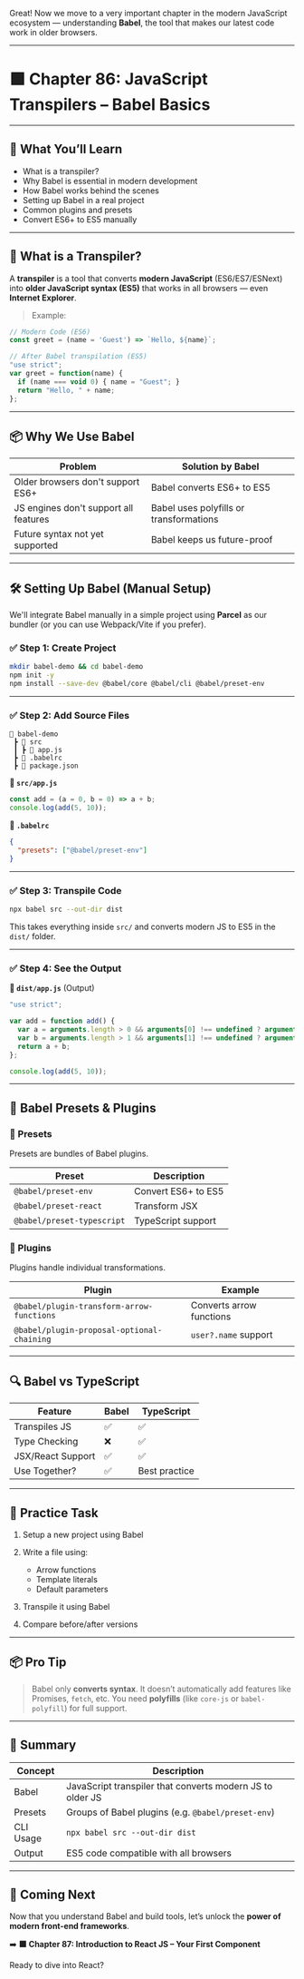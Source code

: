 Great! Now we move to a very important chapter in the modern JavaScript ecosystem — understanding **Babel**, the tool that makes our latest code work in older browsers.

---

# 🟩 Chapter 86: JavaScript Transpilers – Babel Basics

---

## 📌 What You’ll Learn

* What is a transpiler?
* Why Babel is essential in modern development
* How Babel works behind the scenes
* Setting up Babel in a real project
* Common plugins and presets
* Convert ES6+ to ES5 manually

---

## 🧠 What is a Transpiler?

A **transpiler** is a tool that converts **modern JavaScript** (ES6/ES7/ESNext) into **older JavaScript syntax (ES5)** that works in all browsers — even **Internet Explorer**.

> Example:

```js
// Modern Code (ES6)
const greet = (name = 'Guest') => `Hello, ${name}`;

// After Babel transpilation (ES5)
"use strict";
var greet = function(name) {
  if (name === void 0) { name = "Guest"; }
  return "Hello, " + name;
};
```

---

## 📦 Why We Use Babel

| Problem                               | Solution by Babel                       |
| ------------------------------------- | --------------------------------------- |
| Older browsers don't support ES6+     | Babel converts ES6+ to ES5              |
| JS engines don't support all features | Babel uses polyfills or transformations |
| Future syntax not yet supported       | Babel keeps us future-proof             |

---

## 🛠️ Setting Up Babel (Manual Setup)

We'll integrate Babel manually in a simple project using **Parcel** as our bundler (or you can use Webpack/Vite if you prefer).

### ✅ Step 1: Create Project

```bash
mkdir babel-demo && cd babel-demo
npm init -y
npm install --save-dev @babel/core @babel/cli @babel/preset-env
```

---

### ✅ Step 2: Add Source Files

```
📁 babel-demo
 ┣ 📁 src
 ┃ ┣ 📄 app.js
 ┣ 📄 .babelrc
 ┣ 📄 package.json
```

**📄 `src/app.js`**

```js
const add = (a = 0, b = 0) => a + b;
console.log(add(5, 10));
```

**📄 `.babelrc`**

```json
{
  "presets": ["@babel/preset-env"]
}
```

---

### ✅ Step 3: Transpile Code

```bash
npx babel src --out-dir dist
```

This takes everything inside `src/` and converts modern JS to ES5 in the `dist/` folder.

---

### ✅ Step 4: See the Output

**📄 `dist/app.js`** (Output)

```js
"use strict";

var add = function add() {
  var a = arguments.length > 0 && arguments[0] !== undefined ? arguments[0] : 0;
  var b = arguments.length > 1 && arguments[1] !== undefined ? arguments[1] : 0;
  return a + b;
};

console.log(add(5, 10));
```

---

## 🔌 Babel Presets & Plugins

### 🔹 Presets

Presets are bundles of Babel plugins.

| Preset                     | Description         |
| -------------------------- | ------------------- |
| `@babel/preset-env`        | Convert ES6+ to ES5 |
| `@babel/preset-react`      | Transform JSX       |
| `@babel/preset-typescript` | TypeScript support  |

### 🔌 Plugins

Plugins handle individual transformations.

| Plugin                                     | Example                  |
| ------------------------------------------ | ------------------------ |
| `@babel/plugin-transform-arrow-functions`  | Converts arrow functions |
| `@babel/plugin-proposal-optional-chaining` | `user?.name` support     |

---

## 🔍 Babel vs TypeScript

| Feature           | Babel | TypeScript    |
| ----------------- | ----- | ------------- |
| Transpiles JS     | ✅     | ✅             |
| Type Checking     | ❌     | ✅             |
| JSX/React Support | ✅     | ✅             |
| Use Together?     | ✅     | Best practice |

---

## 🧪 Practice Task

1. Setup a new project using Babel
2. Write a file using:

   * Arrow functions
   * Template literals
   * Default parameters
3. Transpile it using Babel
4. Compare before/after versions

---

## 📦 Pro Tip

> Babel only **converts syntax**. It doesn’t automatically add features like Promises, `fetch`, etc.
> You need **polyfills** (like `core-js` or `babel-polyfill`) for full support.

---

## 📖 Summary

| Concept   | Description                                               |
| --------- | --------------------------------------------------------- |
| Babel     | JavaScript transpiler that converts modern JS to older JS |
| Presets   | Groups of Babel plugins (e.g. `@babel/preset-env`)        |
| CLI Usage | `npx babel src --out-dir dist`                            |
| Output    | ES5 code compatible with all browsers                     |

---

## 🧭 Coming Next

Now that you understand Babel and build tools, let’s unlock the **power of modern front-end frameworks**.

➡️ **🟩 Chapter 87: Introduction to React JS – Your First Component**

Ready to dive into React?
